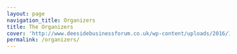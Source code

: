 ```yaml
---
layout: page
navigation_title: Organizers
title: The Organizers
cover: 'http://www.deesidebusinessforum.co.uk/wp-content/uploads/2016/10/conference.jpg'
permalink: /organizers/
---
```

